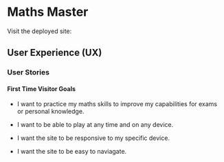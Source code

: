 # Maths Master

Visit the deployed site: 

## User Experience (UX)

### User Stories

#### First Time Visitor Goals

* I want to practice my maths skills to improve my capabilities for exams or personal knowledge. 

* I want to be able to play at any time and on any device.

* I want the site to be responsive to my specific device.

* I want the site to be easy to naviagate.


